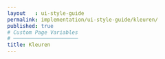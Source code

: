 ```yaml
---
layout   : ui-style-guide
permalink: implementation/ui-style-guide/kleuren/
published: true
# Custom Page Variables
# ─────────────────────
title: Kleuren
---
```

